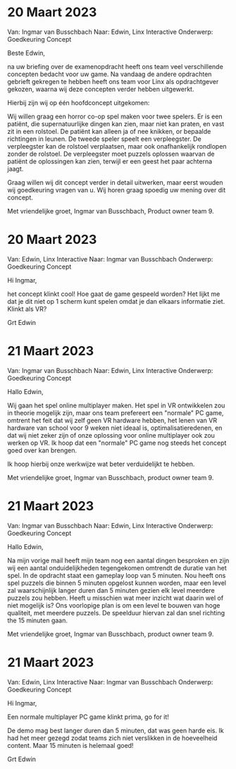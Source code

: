 # 20 Maart 2023
Van: Ingmar van Busschbach
Naar: Edwin, Linx Interactive
Onderwerp: Goedkeuring Concept

Beste Edwin,

na uw briefing over de examenopdracht heeft ons team veel verschillende concepten bedacht voor uw game. Na vandaag de andere opdrachten gebrieft gekregen te hebben heeft ons team voor Linx als opdrachtgever gekozen, waarna wij deze concepten verder hebben uitgewerkt.

Hierbij zijn wij op één hoofdconcept uitgekomen:

Wij willen graag een horror co-op spel maken voor twee spelers. Er is een patiënt, die supernatuurlijke dingen kan zien, maar niet kan praten, en vast zit in een rolstoel. De patiënt kan alleen ja of nee knikken, or bepaalde richtingen in leunen. De tweede speler speelt een verpleegster. De verpleegster kan de rolstoel verplaatsen, maar ook onafhankelijk rondlopen zonder de rolstoel. De verpleegster moet puzzels oplossen waarvan de patiënt de oplossingen kan zien, terwijl er een geest het paar achterna jaagt.

Graag willen wij dit concept verder in detail uitwerken, maar eerst wouden wij goedkeuring vragen van u. Wij horen graag spoedig uw mening over dit concept.

Met vriendelijke groet,
Ingmar van Busschbach,
Product owner team 9.

# 20 Maart 2023
Van: Edwin, Linx Interactive
Naar: Ingmar van Busschbach
Onderwerp: Goedkeuring Concept

Hi Ingmar,

het concept klinkt cool!
Hoe gaat de game gespeeld worden? Het lijkt me dat je dit niet op 1 scherm kunt spelen omdat je dan elkaars informatie ziet.
Klinkt als VR?

Grt
Edwin

# 21 Maart 2023
Van: Ingmar van Busschbach
Naar: Edwin, Linx Interactive
Onderwerp: Goedkeuring Concept

Hallo Edwin,

Wij gaan het spel online multiplayer maken. Het spel in VR ontwikkelen zou in theorie mogelijk zijn, maar ons team prefereert een "normale" PC game, omtrent het feit dat wij zelf geen VR hardware hebben, het lenen van VR hardware van school voor 9 weken niet ideaal is, optimalisatieredenen, en dat wij niet zeker zijn of onze oplossing voor online multiplayer ook zou werken op VR. Ik hoop dat een "normale" PC game nog steeds het concept goed over kan brengen.

Ik hoop hierbij onze werkwijze wat beter verduidelijkt te hebben.

Met vriendelijke groet,
Ingmar van Busschbach,
product owner team 9.

# 21 Maart 2023
Van: Ingmar van Busschbach
Naar: Edwin, Linx Interactive
Onderwerp: Goedkeuring Concept

Hallo Edwin,

Na mijn vorige mail heeft mijn team nog een aantal dingen besproken en zijn wij een aantal onduidelijkheden tegengekomen omtrendt de duratie van het spel. In de opdracht staat een gameplay loop van 5 minuten. Nou heeft ons spel puzzels die binnen 5 minuten opgelost kunnen worden, maar een level zal waarschijnlijk langer duren dan 5 minuten gezien elk level meerdere puzzels zou hebben. Heeft u misschien wat meer inzicht wat daarin wel of niet mogelijk is? Ons voorlopige plan is om een level te bouwen van hoge qualiteit, met meerdere puzzels. De speelduur hiervan zal dan snel richting the 15 minuten gaan.

Met vriendelijke groet,
Ingmar van Busschbach,
product owner team 9.

# 21 Maart 2023
Van: Edwin, Linx Interactive
Naar: Ingmar van Busschbach
Onderwerp: Goedkeuring Concept

Hi Ingmar,

Een normale multiplayer PC game klinkt prima, go for it!

De demo mag best langer duren dan 5 minuten, dat was geen harde eis. Ik had het meer gezegd zodat teams zich niet verslikken in de hoeveelheid content. Maar 15 minuten is helemaal goed!

Grt
Edwin
